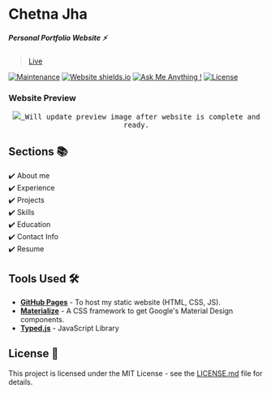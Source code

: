 # Chetna Jha

##### Personal Portfolio Website ⚡️

> [Live](https://chetna-jha-qc.github.io/)

[![Maintenance](https://img.shields.io/badge/maintained-yes-green.svg)](https://github.com/Chetna-Jha-QC/ChetnaJha/tree/main)
[![Website shields.io](https://img.shields.io/badge/website-up-yellow)](https://chetna-jha-qc.github.io/ChetnaJha/)
[![Ask Me Anything !](https://img.shields.io/badge/ask%20me-linkedin-1abc9c.svg)](https://www.linkedin.com/in/chetna-jha-39497a238/)
[![License](https://img.shields.io/:license-mit-blue.svg?style=flat-square)](https://badges.mit-license.org/)

### Website Preview
<p align="center"> 
  <kbd>
    <a href="https://chetna-jha-qc.github.io/ChetnaJha/" target="_blank"><img src="./preview/1abc9c.gif">
  </a>
      Will update preview image after website is complete and ready.
  </kbd>
</p>

## Sections 📚
✔️ About me\
✔️ Experience\
✔️ Projects \
✔️ Skills \
✔️ Education\
✔️ Contact Info\
✔️ Resume


## Tools Used 🛠️
* [<b>GitHub Pages</b>](https://create-react-app.dev/docs/deployment/#github-pages) - To host my static website (HTML, CSS, JS).
* [<b>Materialize</b>](https://materializecss.com/) - A CSS framework to get Google's Material Design components.
* [<b>Typed.js</b>](https://mattboldt.com/demos/typed-js/) - JavaScript Library

## License 📄
This project is licensed under the MIT License - see the [LICENSE.md](./LICENSE) file for details.
